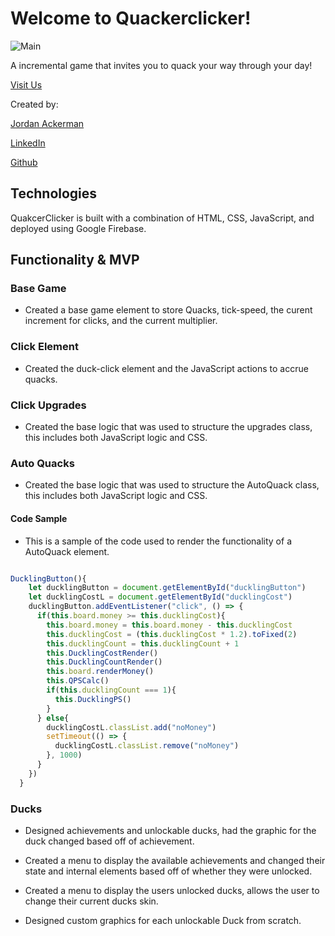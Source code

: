 #  Welcome to Quackerclicker!
![Main](https://i.imgur.com/ArLSmWc.png)

A incremental game that invites you to quack your way through your day! 

[Visit Us](https://quackerclicker.firebaseapp.com/)

Created by:

[Jordan Ackerman](JordanAckerman.com)

[LinkedIn](https://www.linkedin.com/in/ackermanjordan/)

[Github](https://github.com/jork41989)

## Technologies

QuakcerClicker is built with a combination of HTML, CSS, JavaScript, and deployed using Google Firebase.


## Functionality & MVP

### Base Game

- Created a base game element to store Quacks, tick-speed, the curent increment for clicks, and the current multiplier.

### Click Element

- Created the duck-click element and the JavaScript actions to accrue quacks.

### Click Upgrades

- Created the base logic that was used to structure the upgrades class, this includes both JavaScript logic and CSS.

### Auto Quacks

- Created the base logic that was used to structure the AutoQuack class, this includes both JavaScript logic and CSS.

#### Code Sample

- This is a sample of the code used to render the functionality of a AutoQuack element.

``` JavaScript

DucklingButton(){
    let ducklingButton = document.getElementById("ducklingButton")
    let ducklingCostL = document.getElementById("ducklingCost")
    ducklingButton.addEventListener("click", () => {
      if(this.board.money >= this.ducklingCost){
        this.board.money = this.board.money - this.ducklingCost
        this.ducklingCost = (this.ducklingCost * 1.2).toFixed(2)
        this.ducklingCount = this.ducklingCount + 1
        this.DucklingCostRender()
        this.DucklingCountRender()
        this.board.renderMoney()
        this.QPSCalc()
        if(this.ducklingCount === 1){
          this.DucklingPS()
        }
      } else{
        ducklingCostL.classList.add("noMoney")
        setTimeout(() => {
          ducklingCostL.classList.remove("noMoney")
        }, 1000)
      }
    })
  }

```


### Ducks

- Designed achievements and unlockable ducks, had the graphic for the duck changed based off of achievement.

- Created a menu to display the available achievements and changed their state and internal elements based off of whether they were unlocked.

- Created a menu to display the  users unlocked ducks, allows the user to change their current ducks skin.

- Designed custom graphics for each unlockable Duck from scratch.